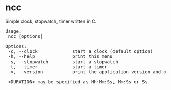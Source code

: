 # ncc
Simple clock, stopwatch, timer written in C.

<pre>
Usage:
 ncc [options]

Options:
 -c, --clock             start a clock (default option)
 -h, --help              print this menu
 -s, --stopwatch         start a stopwatch
 -t, --timer             start a timer
 -v, --version           print the application version and other information

 &ltDURATION&gt may be specified as Hh:Mm:Ss, Mm:Ss or Ss.
</pre>
